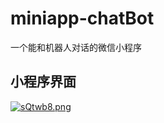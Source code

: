 # miniapp-chatBot
一个能和机器人对话的微信小程序

## 小程序界面
[![sQtwb8.png](https://s3.ax1x.com/2021/01/09/sQtwb8.png)](https://imgchr.com/i/sQtwb8)


